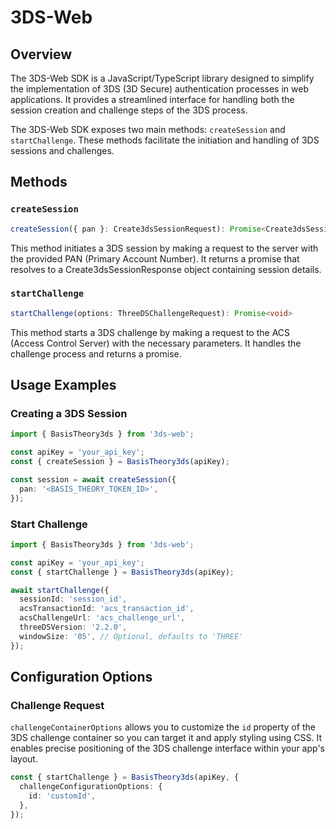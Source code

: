 # 3DS-Web

## Overview

The 3DS-Web SDK is a JavaScript/TypeScript library designed to simplify the implementation of 3DS (3D Secure) authentication processes in web applications. It provides a streamlined interface for handling both the session creation and challenge steps of the 3DS process.

The 3DS-Web SDK exposes two main methods: `createSession` and `startChallenge`. These methods facilitate the initiation and handling of 3DS sessions and challenges.

## Methods

### `createSession`

```typescript
createSession({ pan }: Create3dsSessionRequest): Promise<Create3dsSessionResponse>
```

This method initiates a 3DS session by making a request to the server with the provided PAN (Primary Account Number). It returns a promise that resolves to a Create3dsSessionResponse object containing session details.

### `startChallenge`

```typescript
startChallenge(options: ThreeDSChallengeRequest): Promise<void>
```

This method starts a 3DS challenge by making a request to the ACS (Access Control Server) with the necessary parameters. It handles the challenge process and returns a promise.

## Usage Examples

### Creating a 3DS Session

```typescript
import { BasisTheory3ds } from '3ds-web';

const apiKey = 'your_api_key';
const { createSession } = BasisTheory3ds(apiKey);

const session = await createSession({
  pan: '<BASIS_THEORY_TOKEN_ID>',
});
```

### Start Challenge

```typescript
import { BasisTheory3ds } from '3ds-web';

const apiKey = 'your_api_key';
const { startChallenge } = BasisTheory3ds(apiKey);

await startChallenge({
  sessionId: 'session_id',
  acsTransactionId: 'acs_transaction_id',
  acsChallengeUrl: 'acs_challenge_url',
  threeDSVersion: '2.2.0',
  windowSize: '05', // Optional, defaults to 'THREE'
});
```

## Configuration Options

### Challenge Request

`challengeContainerOptions` allows you to customize the `id` property of the 3DS challenge container so you can target it and apply styling using CSS. It enables precise positioning of the 3DS challenge interface within your app's layout.

```typescript
const { startChallenge } = BasisTheory3ds(apiKey, {
  challengeConfigurationOptions: {
    id: 'customId',
  },
});
```
